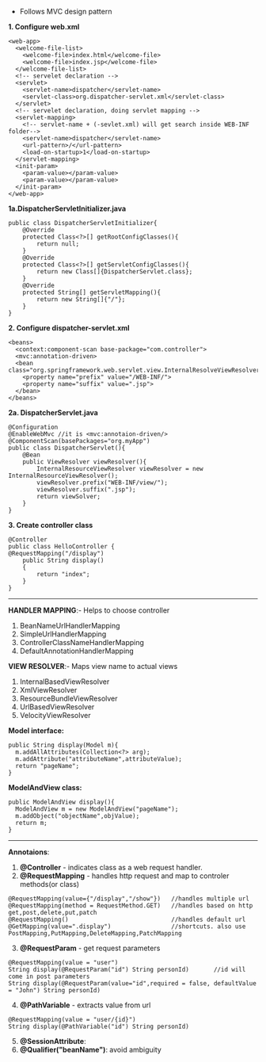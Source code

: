 - Follows MVC design pattern

**1. Configure web.xml**
```
<web-app>
  <welcome-file-list>
    <welcome-file>index.html</welcome-file>
    <welcome-file>index.jsp</welcome-file>
  </welcome-file-list>	
  <!-- servelet declaration -->
  <servlet>
    <servlet-name>dispatcher</servlet-name>
    <servlet-class>org.dispatcher-servlet.xml</servlet-class>
  </servlet>
  <!-- servelet declaration, doing servlet mapping -->
  <servlet-mapping>
    <!-- servlet-name + (-sevlet.xml) will get search inside WEB-INF folder-->	
    <servlet-name>dispatcher</servlet-name>
    <url-pattern>/</url-pattern>
    <load-on-startup>1</load-on-startup>
  </servlet-mapping>
  <init-param>
    <param-value></param-value>
    <param-value></param-value>
  </init-param>
</web-app>
```
**1a.DispatcherServletInitializer.java**
```
public class DispatcherServletInitializer{
	@Override
	protected Class<?>[] getRootConfigClasses(){
		return null;
	}
	@Override
	protected Class<?>[] getServletConfigClasses(){
		return new Class[]{DispatcherServlet.class};
	}
	@Override
	protected String[] getServletMapping(){
		return new String[]{"/"};
	}
}
```
**2. Configure dispatcher-servlet.xml**
```
<beans>
  <context:component-scan base-package="com.controller">
  <mvc:annotation-driven>
  <bean class="org.springframework.web.servlet.view.InternalResolveViewResolver">
    <property name="prefix" value="/WEB-INF/">
    <property name="suffix" value=".jsp">
  </bean>
</beans>
```
**2a. DispatcherServlet.java**
```
@Configuration
@EnableWebMvc //it is <mvc:annotaion-driven/>
@ComponentScan(basePackages="org.myApp")
public class DispatcherServlet(){
	@Bean
	public ViewResolver viewResolver(){
		InternalResourceViewResolver viewResolver = new InternalResourceViewResolver();
		viewResolver.prefix("WEB-INF/view/");
		viewResolver.suffix(".jsp");
		return viewSolver;
	}
}
```
**3. Create controller class**
```
@Controller  
public class HelloController {  
@RequestMapping("/display")  
    public String display()  
    {  
        return "index";  
    }     
}  
```
---
**HANDLER MAPPING**:- Helps to choose controller
1. BeanNameUrlHandlerMapping
2. SimpleUrlHandlerMapping
3. ControllerClassNameHandlerMapping
4. DefaultAnnotationHandlerMapping 
	
**VIEW RESOLVER**:- Maps view name to actual views
1. InternalBasedViewResolver
2. XmlViewResolver
3. ResourceBundleViewResolver
4. UrlBasedViewResolver
5. VelocityViewResolver
      
**Model interface:**
```
public String display(Model m){
  m.addAllAttributes(Collection<?> arg);
  m.addAttribute("attributeName",attributeValue);
  return "pageName";
}
```
**ModelAndView class:**
```
public ModelAndView display(){
  ModelAndView m = new ModelAndView("pageName");
  m.addObject("objectName",objValue);
  return m;
}
```
---
**Annotaions**:
1. **@Controller** - indicates class as a web request handler.
2. **@RequestMapping** - handles http request and map to controler methods(or class) 
```
@RequestMapping(value={"/display","/show"})   //handles multiple url
@RequestMapping(method = RequestMethod.GET)   //handles based on http get,post,delete,put,patch
@RequestMapping()                             //handles default url
@GetMapping(value=".display")                 //shortcuts. also use PostMapping,PutMapping,DeleteMapping,PatchMapping
```
3. **@RequestParam** - get request parameters
```
@RequestMapping(value = "user") 
String display(@RequestParam("id") String personId)       //id will come in post parameters
String display(@RequestParam(value="id",required = false, defaultValue = "John") String personId)
```
4. **@PathVariable** - extracts value from url
```
@RequestMapping(value = "user/{id}") 
String display(@PathVariable("id") String personId)      
```
5. **@SessionAttribute**:
6. **@Qualifier("beanName")**: avoid ambiguity
